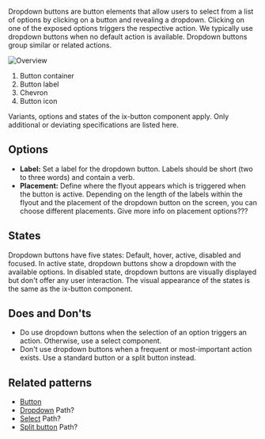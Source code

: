 Dropdown buttons are button elements that allow users to select from a list of options by clicking on a button and revealing a dropdown. Clicking on one of the exposed options triggers the respective action. We typically use dropdown buttons when no default action is available. Dropdown buttons group similar or related actions.

![Overview](https://www.figma.com/file/wEptRgAezDU1z80Cn3eZ0o/iX-Pattern-Illustrations?type=design&node-id=1292-6853&mode=design&t=iFGHiYzINQes2FVC-11)

1. Button container
2. Button label
3. Chevron
4. Button icon

Variants, options and states of the ix-button component apply. Only additional or deviating specifications are listed here.

## Options
- **Label:** Set a label for the dropdown button. Labels should be short (two to three words) and contain a verb.
- **Placement:** Define where the flyout appears which is triggered when the button is active. Depending on the length of the labels within the flyout and the placement of the dropdown button on the screen, you can choose different placements. 
Give more info on placement options???

## States
Dropdown buttons have five states: Default, hover, active, disabled and focused. In active state, dropdown buttons show a dropdown with the available options. In disabled state, dropdown buttons are visually displayed but don't offer any user interaction. The visual appearance of the states is the same as the ix-button component.

## Does and Don'ts
- Do use dropdown buttons when the selection of an option triggers an action. Otherwise, use a select component.
- Don't use dropdown buttons when a frequent or most-important action exists. Use a standard button or a split button instead.

## Related patterns
- [Button](.\button.md)
- [Dropdown](.\controls\dropdown.md) Path?
- [Select](.\select.md) Path?
- [Split button](split-button.md) Path?


